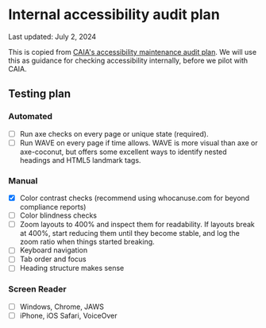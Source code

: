 # Internal accessibility audit plan

Last updated: July 2, 2024

This is copied from [CAIA's accessibility maintenance audit plan](https://github.com/department-of-veterans-affairs/va.gov-team/issues/new?assignees=&labels=epic%2C+accessibility%2C+a11y-testing%2C+sitewide+CAIA%2C+sitewide+accessibility&projects=&template=a11y-audit.yaml&title=%5BMaintenance+A11y+Audit%5D%3A+). We will use this as guidance for checking accessibility internally, before we pilot with CAIA.

## Testing plan

### Automated
- [ ] Run axe checks on every page or unique state (required).
- [ ] Run WAVE on every page if time allows. WAVE is more visual than axe or axe-coconut, but offers some excellent ways to identify nested headings and HTML5 landmark tags.

### Manual
- [x] Color contrast checks (recommend using whocanuse.com for beyond compliance reports)
- [ ] Color blindness checks
- [ ] Zoom layouts to 400% and inspect them for readability. If layouts break at 400%, start reducing them until they become stable, and log the zoom ratio when things started breaking.
- [ ] Keyboard navigation
- [ ] Tab order and focus
- [ ] Heading structure makes sense

### Screen Reader
- [ ] Windows, Chrome, JAWS
- [ ] iPhone, iOS Safari, VoiceOver
